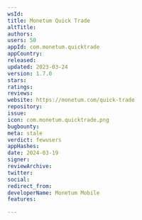 ```yaml
---
wsId: 
title: Monetum Quick Trade
altTitle: 
authors: 
users: 50
appId: com.monetum.quicktrade
appCountry: 
released: 
updated: 2023-03-24
version: 1.7.0
stars: 
ratings: 
reviews: 
website: https://monetum.com/quick-trade
repository: 
issue: 
icon: com.monetum.quicktrade.png
bugbounty: 
meta: stale
verdict: fewusers
appHashes: 
date: 2024-03-19
signer: 
reviewArchive: 
twitter: 
social: 
redirect_from: 
developerName: Monetum Mobile
features: 

---
```



